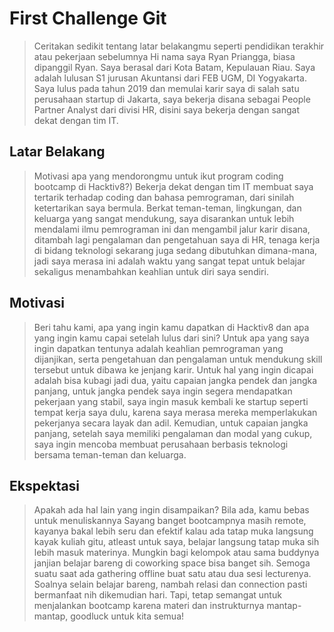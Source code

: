 # First Challenge Git

> Ceritakan sedikit tentang latar belakangmu seperti pendidikan terakhir atau pekerjaan sebelumnya
    Hi nama saya Ryan Priangga, biasa dipanggil Ryan. Saya berasal dari Kota Batam, Kepulauan Riau. Saya adalah lulusan S1 jurusan Akuntansi dari FEB UGM, DI Yogyakarta. Saya lulus pada tahun 2019 dan memulai karir saya di salah satu perusahaan startup di Jakarta, saya bekerja disana sebagai People Partner Analyst dari divisi HR, disini saya bekerja dengan sangat dekat dengan tim IT.
## Latar Belakang

> Motivasi apa yang mendorongmu untuk ikut program coding bootcamp di Hacktiv8?)
    Bekerja dekat dengan tim IT membuat saya tertarik terhadap coding dan bahasa pemrograman, dari sinilah ketertarikan saya bermula. Berkat teman-teman, lingkungan, dan keluarga yang sangat mendukung, saya disarankan untuk lebih mendalami ilmu pemrograman ini dan mengambil jalur karir disana, ditambah lagi pengalaman dan pengetahuan saya di HR, tenaga kerja di bidang teknologi sekarang juga sedang dibutuhkan dimana-mana, jadi saya merasa ini adalah waktu yang sangat tepat untuk belajar sekaligus menambahkan keahlian untuk diri saya sendiri.
## Motivasi

> Beri tahu kami, apa yang ingin kamu dapatkan di Hacktiv8 dan apa yang ingin kamu capai setelah lulus dari sini?
    Untuk apa yang saya ingin dapatkan tentunya adalah keahlian pemrograman yang dijanjikan, serta pengetahuan dan pengalaman untuk mendukung skill tersebut untuk dibawa ke jenjang karir. Untuk hal yang ingin dicapai adalah bisa kubagi jadi dua, yaitu capaian jangka pendek dan jangka panjang, untuk jangka pendek saya ingin segera mendapatkan pekerjaan yang stabil, saya ingin masuk kembali ke startup seperti tempat kerja saya dulu, karena saya merasa mereka memperlakukan pekerjanya secara layak dan adil. Kemudian, untuk capaian jangka panjang, setelah saya memiliki pengalaman dan modal yang cukup, saya ingin mencoba membuat perusahaan berbasis teknologi bersama teman-teman dan keluarga.
## Ekspektasi

> Apakah ada hal lain yang ingin disampaikan? Bila ada, kamu bebas untuk menuliskannya
    Sayang banget bootcampnya masih remote, kayanya bakal lebih seru dan efektif kalau ada tatap muka langsung kayak kuliah gitu, atleast untuk saya, belajar langsung tatap muka sih lebih masuk materinya. Mungkin bagi kelompok atau sama buddynya janjian belajar bareng di coworking space bisa banget sih. Semoga suatu saat ada gathering offline buat satu atau dua sesi lecturenya. Soalnya selain belajar bareng, nambah relasi dan connection pasti bermanfaat nih dikemudian hari. Tapi, tetap semangat untuk menjalankan bootcamp karena materi dan instrukturnya mantap-mantap, goodluck untuk kita semua!